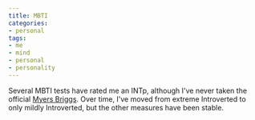 ```yaml
---
title: MBTI
categories:
- personal
tags:
- me
- mind
- personal
- personality
---
```


Several MBTI tests have rated me an INTp, although I've never taken the official [Myers Briggs][1].  Over time, I've moved from extreme Introverted to only mildly Introverted, but the other measures have been stable.

   [1]: http://www.knowyourtype.com/
